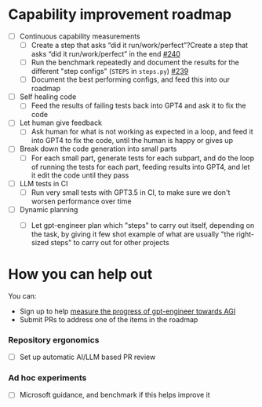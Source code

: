 # Capability improvement roadmap
- [ ] Continuous capability measurements
  - [ ] Create a step that asks “did it run/work/perfect”?Create a step that asks “did it run/work/perfect” in the end [#240](https://github.com/AntonOsika/gpt-engineer/issues/240)
  - [ ] Run the benchmark repeatedly and document the results for the different "step configs" (`STEPS` in `steps.py`) [#239](https://github.com/AntonOsika/gpt-engineer/issues/239)
  - [ ] Document the best performing configs, and feed this into our roadmap
- [ ] Self healing code
  - [ ] Feed the results of failing tests back into GPT4 and ask it to fix the code
- [ ] Let human give feedback
  - [ ] Ask human for what is not working as expected in a loop, and feed it into
GPT4 to fix the code, until the human is happy or gives up
- [ ] Break down the code generation into small parts
  - [ ] For each small part, generate tests for each subpart, and do the loop of running the tests for each part, feeding
results into GPT4, and let it edit the code until they pass
- [ ] LLM tests in CI
  - [ ] Run very small tests with GPT3.5 in CI, to make sure we don't worsen
performance over time
- [ ] Dynamic planning
  - [ ] Let gpt-engineer plan which "steps" to carry out itself, depending on the
task, by giving it few shot example of what are usually "the right-sized steps" to carry
out for other projects



# How you can help out
You can:
- Sign up to help [measure the progress of gpt-engineer towards AGI](https://forms.gle/TMX68mScyxQUsE6Y9)
- Submit PRs to address one of the items in the roadmap

### Repository ergonomics
- [ ] Set up automatic AI/LLM based PR review

### Ad hoc experiments
- [ ] Microsoft guidance, and benchmark if this helps improve it
